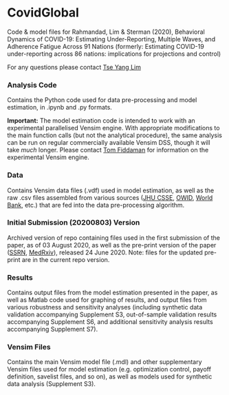 # CovidGlobal
Code & model files for Rahmandad, Lim & Sterman (2020), Behavioral Dynamics of COVID-19: Estimating Under-Reporting, Multiple Waves, and Adherence Fatigue Across 91 Nations (formerly: Estimating COVID-19 under-reporting across 86 nations: implications for projections and control)

For any questions please contact [Tse Yang Lim](mailto:tylim@mit.edu)

### Analysis Code
Contains the Python code used for data pre-processing and model estimation, in .ipynb and .py formats.

**Important:** The model estimation code is intended to work with an experimental parallelised Vensim engine. With appropriate modifications to the main function calls (but not the analytical procedure), the same analysis can be run on regular commercially available Vensim DSS, though it will take *much* longer. Please contact [Tom Fiddaman](mailto:tom@ventanasystems.com) for information on the experimental Vensim engine.

### Data
Contains Vensim data files (.vdf) used in model estimation, as well as the raw .csv files assembled from various sources ([JHU CSSE](https://github.com/CSSEGISandData/COVID-19), [OWID](https://raw.githubusercontent.com/owid/covid-19-data/master/public/data/testing/covid-testing-all-observations.csv), [World Bank](https://databank.worldbank.org/home.aspx), etc.) that are fed into the data pre-processing algorithm.

### Initial Submission (20200803) Version
Archived version of repo containing files used in the first submission of the paper, as of 03 August 2020, as well as the pre-print version of the paper ([SSRN](https://papers.ssrn.com/sol3/papers.cfm?abstract_id=3635047), [MedRxiv](https://www.medrxiv.org/content/10.1101/2020.06.24.20139451v1)), released 24 June 2020. Note: files for the updated pre-print are in the current repo version.

### Results
Contains output files from the model estimation presented in the paper, as well as Matlab code used for graphing of results, and output files from various robustness and sensitivity analyses (including synthetic data validation accompanying Supplement S3, out-of-sample validation results accompanying Supplement S6, and additional sensitivity analysis results accompanying Supplement S7).

### Vensim Files
Contains the main Vensim model file (.mdl) and other supplementary Vensim files used for model estimation (e.g. optimization control, payoff definition, savelist files, and so on), as well as models used for synthetic data analysis (Supplement S3).

